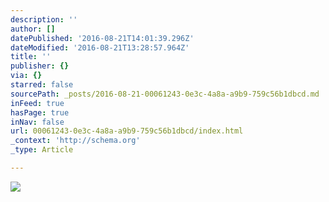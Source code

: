 ```yaml
---
description: ''
author: []
datePublished: '2016-08-21T14:01:39.296Z'
dateModified: '2016-08-21T13:28:57.964Z'
title: ''
publisher: {}
via: {}
starred: false
sourcePath: _posts/2016-08-21-00061243-0e3c-4a8a-a9b9-759c56b1dbcd.md
inFeed: true
hasPage: true
inNav: false
url: 00061243-0e3c-4a8a-a9b9-759c56b1dbcd/index.html
_context: 'http://schema.org'
_type: Article

---
```

![](https://the-grid-user-content.s3-us-west-2.amazonaws.com/65622fdb-3a04-4be8-b2c0-9b147dcc7921.jpg)